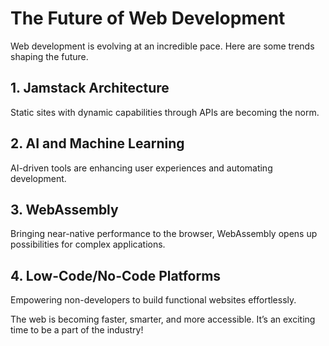 # The Future of Web Development
Web development is evolving at an incredible pace. Here are some trends shaping the future.

## 1. Jamstack Architecture
Static sites with dynamic capabilities through APIs are becoming the norm.

## 2. AI and Machine Learning
AI-driven tools are enhancing user experiences and automating development.

## 3. WebAssembly
Bringing near-native performance to the browser, WebAssembly opens up possibilities for complex applications.

## 4. Low-Code/No-Code Platforms
Empowering non-developers to build functional websites effortlessly.

The web is becoming faster, smarter, and more accessible. It’s an exciting time to be a part of the industry!

